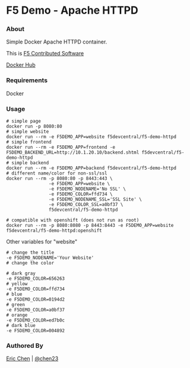 F5 Demo - Apache HTTPD
======================

### About

Simple Docker Apache HTTPD container.

This is [F5 Contributed Software](https://support.f5.com/csp/article/K80012344)

[Docker Hub](https://hub.docker.com/r/f5devcentral/f5-demo-httpd/)

### Requirements
   Docker 

### Usage

```
# simple page
docker run -p 8080:80
# simple website
docker run --rm -e F5DEMO_APP=website f5devcentral/f5-demo-httpd
# simple frontend
docker run --rm -e F5DEMO_APP=frontend -e F5DEMO_BACKEND_URL=http://10.1.20.10/backend.shtml f5devcentral/f5-demo-httpd
# simple backend
docker run --rm -e F5DEMO_APP=backend f5devcentral/f5-demo-httpd
# different name/color for non-ssl/ssl
docker run --rm -p 8080:80 -p 8443:443 \
                -e F5DEMO_APP=website \
                -e F5DEMO_NODENAME='No SSL' \
                -e F5DEMO_COLOR=ffd734 \
                -e F5DEMO_NODENAME_SSL='SSL Site' \
                -e F5DEMO_COLOR_SSL=a0bf37 \
                f5devcentral/f5-demo-httpd

# compatible with openshift (does not run as root)
docker run --rm -p 8080:8080 -p 8443:8443 -e F5DEMO_APP=website f5devcentral/f5-demo-httpd:openshift
```

Other variables for "website"

```
# change the title
-e F5DEMO_NODENAME='Your Website'
# change the color

# dark gray
-e F5DEMO_COLOR=656263
# yellow
-e F5DEMO_COLOR=ffd734
# blue
-e F5DEMO_COLOR=0194d2
# green
-e F5DEMO_COLOR=a0bf37
# orange
-e F5DEMO_COLOR=ed7b0c
# dark blue
-e F5DEMO_COLOR=004892
```

### Authored By

[Eric Chen](https://devcentral.f5.com/users/123940) | [@chen23](https://github.com/chen23)
